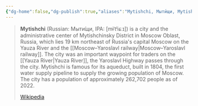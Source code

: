 ```yaml
---
{"dg-home":false,"dg-publish":true,"aliases":"Mytishchi, Мыти́щи, Mytishchinsky, Мыти́щи","locations":null,"tag":null,"date":null,"location":[55.9094928,37.7339358],"title":"Mytishchi, Mytishchi Urban Okrug, Moscow Oblast, Central Federal District, Russia","permalink":"/maps/mytishchi-mytishchi-urban-okrug-moscow-oblast-central-federal-district-russia/","dgHomeLink":true,"dgPassFrontmatter":true}
---
```


> **Mytishchi** (Russian: Мыти́щи, IPA: [mɨˈtʲiɕːɪ]) is a city and the administrative center of Mytishchinsky District in Moscow Oblast, Russia, which lies 19 km northeast of Russia's capital Moscow on the Yauza River and the [[Moscow–Yaroslavl railway|Moscow–Yaroslavl railway]]. The city was an important waypoint for traders on the [[Yauza River|Yauza River]], the Yaroslavl Highway passes through the city. Mytishchi is famous for its aqueduct, built in 1804, the first water supply pipeline to supply the growing population of Moscow. The city has a population of approximately 262,702 people as of 2022.
>
> [Wikipedia](https://en.wikipedia.org/wiki/Mytishchi)
